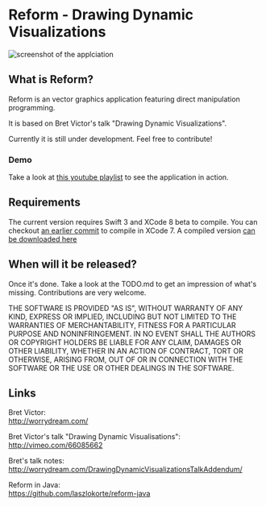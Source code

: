Reform - Drawing Dynamic Visualizations
=======================================

![screenshot of the applciation](https://static.laszlokorte.de/reform/screenshot.png "screenshot of the applciation")

What is Reform?
---------------

Reform is an vector graphics application featuring direct manipulation programming.

It is based on Bret Victor's talk "Drawing Dynamic Visualizations".

Currently it is still under development. Feel free to contribute!

### Demo

Take a look at [this youtube playlist](https://www.youtube.com/playlist?list=PLfGbKGqfmpEJVKupyh3vSvjMvd-S2bCTH) to see the application in action.

Requirements
------------

The current version requires Swift 3 and XCode 8 beta to compile. You can checkout [an earlier commit](https://github.com/laszlokorte/reform-swift/commit/cc60e82c4f37755a24798f1eaaee22ba4f49e5cc) to compile in XCode 7. A compiled version [can be downloaded here](https://github.com/laszlokorte/reform-swift/releases)


When will it be released?
-------------------------

Once it's done. Take a look at the TODO.md to get an impression of what's missing. Contributions are very welcome.

THE SOFTWARE IS PROVIDED "AS IS", WITHOUT WARRANTY OF ANY KIND,
EXPRESS OR IMPLIED, INCLUDING BUT NOT LIMITED TO THE WARRANTIES OF
MERCHANTABILITY, FITNESS FOR A PARTICULAR PURPOSE AND
NONINFRINGEMENT. IN NO EVENT SHALL THE AUTHORS OR COPYRIGHT HOLDERS BE
LIABLE FOR ANY CLAIM, DAMAGES OR OTHER LIABILITY, WHETHER IN AN ACTION
OF CONTRACT, TORT OR OTHERWISE, ARISING FROM, OUT OF OR IN CONNECTION
WITH THE SOFTWARE OR THE USE OR OTHER DEALINGS IN THE SOFTWARE.

Links
-----

Bret Victor:  
http://worrydream.com/

Bret Victor's talk "Drawing Dynamic Visualisations":  
http://vimeo.com/66085662

Bret's talk notes:  
http://worrydream.com/DrawingDynamicVisualizationsTalkAddendum/

Reform in Java:  
https://github.com/laszlokorte/reform-java
